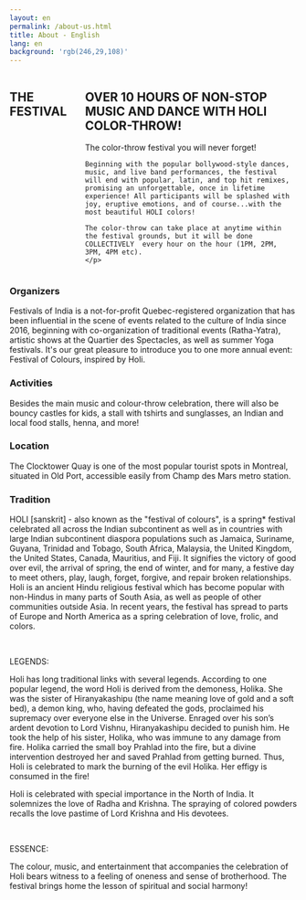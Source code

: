 ```yaml
---
layout: en
permalink: /about-us.html
title: About - English
lang: en
background: 'rgb(246,29,108)'
---
```


<section style="display:flex; gap: 2rem">
  <h1>THE FESTIVAL</h1>
  <div>
    <h2>OVER 10 HOURS OF NON-STOP MUSIC AND DANCE WITH HOLI COLOR-THROW!</h2>
    <p>
    The color-throw festival you will never forget!

    Beginning with the popular bollywood-style dances, music, and live band performances, the festival will end with popular, latin, and top hit remixes, promising an unforgettable, once in lifetime experience! All participants will be splashed with joy, eruptive emotions, and of course...with the most beautiful HOLI colors!

    The color-throw can take place at anytime within the festival grounds, but it will be done COLLECTIVELY  every hour on the hour (1PM, 2PM, 3PM, 4PM etc).
    </p>
  </div>
</section>

<article>
<h3>Organizers</h3>
<p>Festivals of India is a not-for-profit Quebec-registered organization that has been influential in the scene of events related to the culture of India since 2016, beginning with co-organization of traditional events (Ratha-Yatra), artistic shows at the Quartier des Spectacles, as well as summer Yoga festivals. It's  our great pleasure to introduce you to one more annual event: Festival of Colours, inspired by Holi.</p>
</article>

<article>
<h3>Activities</h3>
<p>Besides the main music and colour-throw celebration, there will also be bouncy castles for kids, a stall with tshirts and sunglasses, an Indian and local food stalls, henna, and more!</p>
</article>

<article>
<h3>Location</h3>
<p>The Clocktower Quay is one of the most popular tourist spots in Montreal, situated in Old Port, accessible easily from Champ des Mars metro station. </p>
</article>

<article>
<h3>Tradition</h3>
<p>HOLI [sanskrit] - also known as the "festival of colours", is a spring* festival celebrated all across the Indian subcontinent as well as in countries with large Indian subcontinent diaspora populations such as Jamaica, Suriname, Guyana, Trinidad and Tobago, South Africa, Malaysia, the United Kingdom, the United States, Canada, Mauritius, and Fiji. It signifies the victory of good over evil, the arrival of spring, the end of winter, and for many, a festive day to meet others, play, laugh, forget, forgive, and repair broken relationships. Holi is an ancient Hindu religious festival which has become popular with non-Hindus in many parts of South Asia, as well as people of other communities outside Asia. In recent years, the festival has spread to parts of Europe and North America as a spring celebration of love, frolic, and colors.

​

LEGENDS:

Holi has long traditional links with several legends. According to one popular legend, the word Holi is derived from the demoness, Holika. She was the sister of Hiranyakashipu (the name meaning love of gold and a soft bed), a demon king, who, having defeated the gods, proclaimed his supremacy over everyone else in the Universe. Enraged over his son’s ardent devotion to Lord Vishnu, Hiranyakashipu decided to punish him. He took the help of his sister, Holika, who was immune to any damage from fire. Holika carried the small boy Prahlad into the fire, but a divine intervention destroyed her and saved Prahlad from getting burned. Thus, Holi is celebrated to mark the burning of the evil Holika. Her effigy is consumed in the fire!

Holi is celebrated with special importance in the North of India. It solemnizes the love of Radha and Krishna. The spraying of colored powders recalls the love pastime of Lord Krishna and His devotees.

​

ESSENCE:

The colour, music, and entertainment that accompanies the celebration of Holi bears witness to a feeling of oneness and sense of brotherhood. The festival brings home the lesson of spiritual and social harmony!
</p>
</article>
